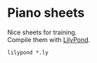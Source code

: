 # Piano sheets

Nice sheets for training.  
Compile them with [LilyPond](http://lilypond.org).

```
lilypond *.ly
```
